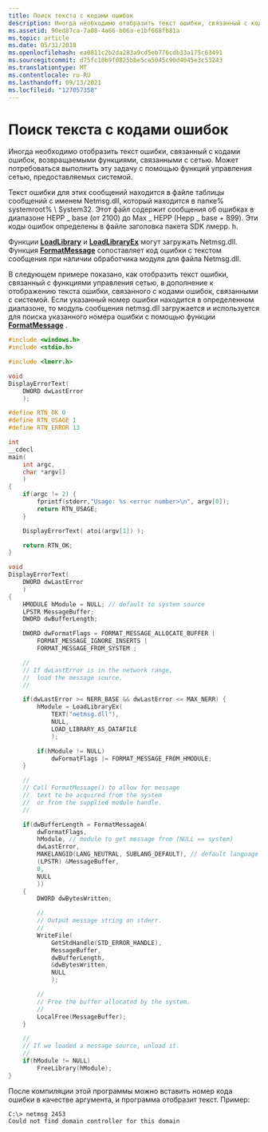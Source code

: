 ```yaml
---
title: Поиск текста с кодами ошибок
description: Иногда необходимо отобразить текст ошибки, связанный с кодами ошибок, возвращаемыми функциями, связанными с сетью. Может потребоваться выполнить эту задачу с помощью функций управления сетью, предоставляемых системой.
ms.assetid: 90ed87ca-7a08-4a66-b06a-e1bf668fb81a
ms.topic: article
ms.date: 05/31/2018
ms.openlocfilehash: ea0811c2b2da283a9cd5eb776cdb33a175c63491
ms.sourcegitcommit: d75fc10b9f0825bbe5ce5045c90d4045e3c53243
ms.translationtype: MT
ms.contentlocale: ru-RU
ms.lasthandoff: 09/13/2021
ms.locfileid: "127057358"
---
```

# <a name="looking-up-text-for-error-code-numbers"></a>Поиск текста с кодами ошибок

Иногда необходимо отобразить текст ошибки, связанный с кодами ошибок, возвращаемыми функциями, связанными с сетью. Может потребоваться выполнить эту задачу с помощью функций управления сетью, предоставляемых системой.

Текст ошибки для этих сообщений находится в файле таблицы сообщений с именем Netmsg.dll, который находится в папке% systemroot% \\ System32. Этот файл содержит сообщения об ошибках в диапазоне НЕРР \_ base (от 2100) до Max \_ НЕРР (Нерр \_ base + 899). Эти коды ошибок определены в файле заголовка пакета SDK лмерр. h.

Функции [**LoadLibrary**](/windows/desktop/api/libloaderapi/nf-libloaderapi-loadlibrarya) и [**LoadLibraryEx**](/windows/desktop/api/libloaderapi/nf-libloaderapi-loadlibraryexa) могут загружать Netmsg.dll. Функция [**FormatMessage**](/windows/desktop/api/winbase/nf-winbase-formatmessage) сопоставляет код ошибки с текстом сообщения при наличии обработчика модуля для файла Netmsg.dll.

В следующем примере показано, как отобразить текст ошибки, связанный с функциями управления сетью, в дополнение к отображению текста ошибки, связанного с кодами ошибок, связанными с системой. Если указанный номер ошибки находится в определенном диапазоне, то модуль сообщения netmsg.dll загружается и используется для поиска указанного номера ошибки с помощью функции [**FormatMessage**](/windows/desktop/api/winbase/nf-winbase-formatmessage) .


```C++
#include <windows.h>
#include <stdio.h>

#include <lmerr.h>

void
DisplayErrorText(
    DWORD dwLastError
    );

#define RTN_OK 0
#define RTN_USAGE 1
#define RTN_ERROR 13

int
__cdecl
main(
    int argc,
    char *argv[]
    )
{
    if(argc != 2) {
        fprintf(stderr,"Usage: %s <error number>\n", argv[0]);
        return RTN_USAGE;
    }

    DisplayErrorText( atoi(argv[1]) );

    return RTN_OK;
}

void
DisplayErrorText(
    DWORD dwLastError
    )
{
    HMODULE hModule = NULL; // default to system source
    LPSTR MessageBuffer;
    DWORD dwBufferLength;

    DWORD dwFormatFlags = FORMAT_MESSAGE_ALLOCATE_BUFFER |
        FORMAT_MESSAGE_IGNORE_INSERTS |
        FORMAT_MESSAGE_FROM_SYSTEM ;

    //
    // If dwLastError is in the network range, 
    //  load the message source.
    //

    if(dwLastError >= NERR_BASE && dwLastError <= MAX_NERR) {
        hModule = LoadLibraryEx(
            TEXT("netmsg.dll"),
            NULL,
            LOAD_LIBRARY_AS_DATAFILE
            );

        if(hModule != NULL)
            dwFormatFlags |= FORMAT_MESSAGE_FROM_HMODULE;
    }

    //
    // Call FormatMessage() to allow for message 
    //  text to be acquired from the system 
    //  or from the supplied module handle.
    //

    if(dwBufferLength = FormatMessageA(
        dwFormatFlags,
        hModule, // module to get message from (NULL == system)
        dwLastError,
        MAKELANGID(LANG_NEUTRAL, SUBLANG_DEFAULT), // default language
        (LPSTR) &MessageBuffer,
        0,
        NULL
        ))
    {
        DWORD dwBytesWritten;

        //
        // Output message string on stderr.
        //
        WriteFile(
            GetStdHandle(STD_ERROR_HANDLE),
            MessageBuffer,
            dwBufferLength,
            &dwBytesWritten,
            NULL
            );

        //
        // Free the buffer allocated by the system.
        //
        LocalFree(MessageBuffer);
    }

    //
    // If we loaded a message source, unload it.
    //
    if(hModule != NULL)
        FreeLibrary(hModule);
}
```



После компиляции этой программы можно вставить номер кода ошибки в качестве аргумента, и программа отобразит текст. Пример:

``` syntax
C:\> netmsg 2453
Could not find domain controller for this domain
```

 

 